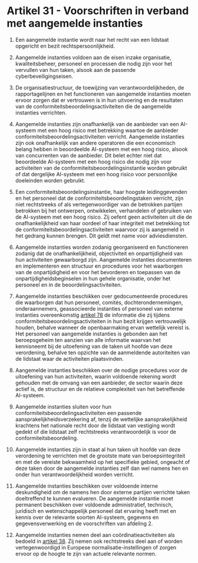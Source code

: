 # Artikel 31 - Voorschriften in verband met aangemelde instanties

1. Een aangemelde instantie wordt naar het recht van een lidstaat opgericht en bezit rechtspersoonlijkheid.

2. Aangemelde instanties voldoen aan de eisen inzake organisatie, kwaliteitsbeheer, personeel en processen die nodig zijn voor het vervullen van hun taken, alsook aan de passende cyberbeveiligingseisen.

3. De organisatiestructuur, de toewijzing van verantwoordelijkheden, de rapportagelijnen en het functioneren van aangemelde instanties moeten ervoor zorgen dat er vertrouwen is in hun uitvoering en de resultaten van de conformiteitsbeoordelingsactiviteiten die de aangemelde instanties verrichten.

4. Aangemelde instanties zijn onafhankelijk van de aanbieder van een AI-systeem met een hoog risico met betrekking waartoe de aanbieder conformiteitsbeoordelingsactiviteiten verricht. Aangemelde instanties zijn ook onafhankelijk van andere operatoren die een economisch belang hebben in beoordeelde AI-systeem met een hoog risico, alsook van concurrenten van de aanbieder. Dit belet echter niet dat beoordeelde AI-systeem met een hoog risico die nodig zijn voor activiteiten van de conformiteitsbeoordelingsinstantie worden gebruikt of dat dergelijke AI-systeem met een hoog risico voor persoonlijke doeleinden worden gebruikt.

5. Een conformiteitsbeoordelingsinstantie, haar hoogste leidinggevenden en het personeel dat de conformiteitsbeoordelingstaken verricht, zijn niet rechtstreeks of als vertegenwoordiger van de betrokken partijen betrokken bij het ontwerpen, ontwikkelen, verhandelen of gebruiken van de AI-systeem met een hoog risico. Zij oefent geen activiteiten uit die de onafhankelijkheid van haar oordeel of haar integriteit met betrekking tot de conformiteitsbeoordelingsactiviteiten waarvoor zij is aangemeld in het gedrang kunnen brengen. Dit geldt met name voor adviesdiensten.

6. Aangemelde instanties worden zodanig georganiseerd en functioneren zodanig dat de onafhankelijkheid, objectiviteit en onpartijdigheid van hun activiteiten gewaarborgd zijn. Aangemelde instanties documenteren en implementeren een structuur en procedures voor het waarborgen van de onpartijdigheid en voor het bevorderen en toepassen van de onpartijdigheidsbeginselen in hun gehele organisatie, onder het personeel en in de beoordelingsactiviteiten.

7. Aangemelde instanties beschikken over gedocumenteerde procedures die waarborgen dat hun personeel, comités, dochterondernemingen, onderaannemers, geassocieerde instanties of personeel van externe instanties overeenkomstig [artikel 78](../../hoofdstuk-9/afdeling-3/a78.md) de informatie die zij tijdens conformiteitsbeoordelingsactiviteiten in hun bezit krijgen vertrouwelijk houden, behalve wanneer de openbaarmaking ervan wettelijk vereist is. Het personeel van aangemelde instanties is gebonden aan het beroepsgeheim ten aanzien van alle informatie waarvan het kennisneemt bij de uitoefening van de taken uit hoofde van deze verordening, behalve ten opzichte van de aanmeldende autoriteiten van de lidstaat waar de activiteiten plaatsvinden.

8. Aangemelde instanties beschikken over de nodige procedures voor de uitoefening van hun activiteiten, waarin voldoende rekening wordt gehouden met de omvang van een aanbieder, de sector waarin deze actief is, de structuur en de relatieve complexiteit van het betreffende AI-systeem.

9. Aangemelde instanties sluiten voor hun conformiteitsbeoordelingsactiviteiten een passende aansprakelĳkheidsverzekering af, tenzij de wettelijke aansprakelijkheid krachtens het nationale recht door de lidstaat van vestiging wordt gedekt of die lidstaat zelf rechtstreeks verantwoordelijk is voor de conformiteitsbeoordeling.

10. Aangemelde instanties zijn in staat al hun taken uit hoofde van deze verordening te verrichten met de grootste mate van beroepsintegriteit en met de vereiste bekwaamheid op het specifieke gebied, ongeacht of deze taken door de aangemelde instanties zelf dan wel namens hen en onder hun verantwoordelijkheid worden verricht.

11. Aangemelde instanties beschikken over voldoende interne deskundigheid om de namens hen door externe partijen verrichte taken doeltreffend te kunnen evalueren. De aangemelde instantie moet permanent beschikken over voldoende administratief, technisch, juridisch en wetenschappelijk personeel dat ervaring heeft met en kennis over de relevante soorten AI-systeem, gegevens en gegevensverwerking en de voorschriften van afdeling 2.

12. Aangemelde instanties nemen deel aan coördinatieactiviteiten als bedoeld in [artikel 38](a38.md). Zij nemen ook rechtstreeks deel aan of worden vertegenwoordigd in Europese normalisatie-instellingen of zorgen ervoor op de hoogte te zijn van actuele relevante normen.
